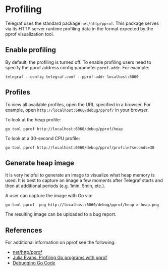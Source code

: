 # Profiling

Telegraf uses the standard package `net/http/pprof`. This package serves via
its HTTP server runtime profiling data in the format expected by the pprof
visualization tool.

## Enable profiling

By default, the profiling is turned off. To enable profiling users need to
specify the pprof address config parameter `pprof-addr`. For example:

```shell
telegraf --config telegraf.conf --pprof-addr localhost:6060
```

## Profiles

To view all available profiles, open the URL specified in a browser. For
example, open `http://localhost:6060/debug/pprof/` in your browser.

To look at the heap profile:

```shell
go tool pprof http://localhost:6060/debug/pprof/heap
```

To look at a 30-second CPU profile:

```shell
go tool pprof http://localhost:6060/debug/pprof/profile?seconds=30
```

## Generate heap image

It is very helpful to generate an image to visualize what heap memory is used.
It is best to capture an image a few moments after Telegraf starts and then at
additional periods (e.g. 1min, 5min, etc.).

A user can capture the image with Go via:

```shell
go tool pprof -png http://localhost:6060/debug/pprof/heap > heap.png
```

The resulting image can be uploaded to a bug report.

## References

For additional information on pprof see the following:

* [net/http/pprof][]
* [Julia Evans: Profiling Go programs with pprof][]
* [Debugging Go Code][]

[net/http/pprof]: https://pkg.go.dev/net/http/pprof
[julia evans: profiling go programs with pprof]: https://jvns.ca/blog/2017/09/24/profiling-go-with-pprof/
[Debugging Go Code]: https://www.infoq.com/articles/debugging-go-programs-pprof-trace/
